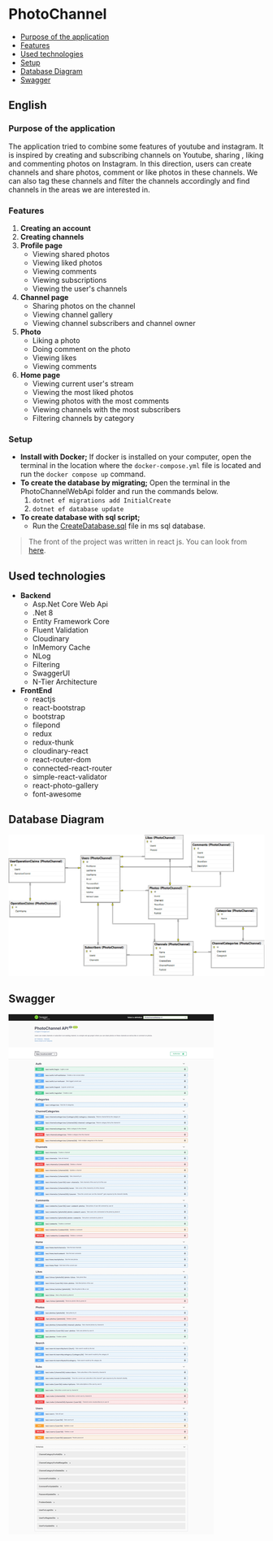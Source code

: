 
# PhotoChannel
 - [Purpose of the application](#purpose-of-the-application)
 - [Features](#features)
 - [Used technologies](#used-technologies) 
 - [Setup](#setup)
 - [Database Diagram](#database-diagram)
 - [Swagger](#swagger)

## English
### Purpose of the application
The application tried to combine some features of youtube and instagram. It is inspired by creating and subscribing channels on Youtube, sharing , liking and commenting photos on Instagram. In this direction, users can create channels and share photos, comment or like photos in these channels. We can also tag these channels and filter the channels accordingly and find channels in the areas we are interested in.
### Features

 1. **Creating an account**
 2. **Creating channels**
 3. **Profile page**
	- Viewing shared photos
	- Viewing liked photos
	- Viewing comments
	- Viewing subscriptions
	- Viewing the user's channels
 4. **Channel page**
	- Sharing photos on the channel
	- Viewing channel gallery
	- Viewing channel subscribers and channel owner
 5. **Photo**
	- Liking a photo
	- Doing comment on the photo
	- Viewing likes
	- Viewing comments
 6. **Home page**
	- Viewing current user's stream
	- Viewing the most liked photos
	- Viewing photos with the most comments
	- Viewing channels with the most subscribers
	- Filtering channels by category

### Setup
- **Install with Docker;**
   If docker is installed on your computer, open the terminal in the location where the `docker-compose.yml` file is located and run the `docker compose up` command.
- **To create the database by migrating;**
Open the terminal in the PhotoChannelWebApi folder and run the commands below.
	1. `dotnet ef migrations add InitialCreate`
	2. `dotnet ef database update`
- **To create database with sql script;**
	- Run the [CreateDatabase.sql](https://github.com/AliYildizoz909/PhotoChannel/blob/master/CreateDatabase.sql) file in ms sql database.

> The front of the project was written in react js. You can look from  [here](https://github.com/AliYildizoz909/photo-channel-spa).

## Used technologies

 - **Backend**
	 - Asp.Net Core Web Api
	 - .Net 8
	 - Entity Framework Core
	 - Fluent Validation
	 - Cloudinary
	 - InMemory Cache
	 - NLog
	 - Filtering
	 - SwaggerUI
	 - N-Tier Architecture
- **FrontEnd**
	- reactjs
	- react-bootstrap
	- bootstrap
	- filepond
	- redux
	- redux-thunk
	- cloudinary-react
	- react-router-dom
	- connected-react-router
	- simple-react-validator
	- react-photo-gallery
	- font-awesome
## Database Diagram
![Database Diagram](https://raw.githubusercontent.com/AliYildizoz909/PhotoChannel/master/Gifs/DatabaseDiagram.png)

## Swagger
![Swagger](https://raw.githubusercontent.com/AliYildizoz909/PhotoChannel/master/Gifs/Swagger.jpeg)

